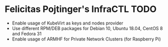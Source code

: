 # Felicitas Pojtinger's InfraCTL TODO

- Enable usage of KubeVirt as keys and nodes provider
- Use different RPM/DEB packages for Debian 10, Ubuntu 18.04, CentOS 8 and Fedora 31
- Enable usage of ARMHF for Private Network Clusters (for Raspberry Pi)
